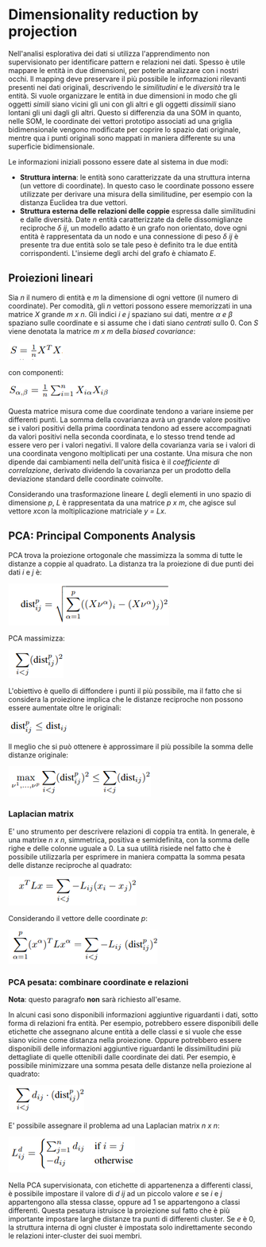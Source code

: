 # Dimensionality reduction by projection
Nell'analisi esplorativa dei dati si utilizza l'apprendimento non supervisionato per identificare pattern e relazioni nei dati. Spesso è utile mappare le entità in due dimensioni, per poterle analizzare con i nostri occhi. Il mapping deve preservare il più possibile le informazioni rilevanti presenti nei dati originali, descrivendo le *similitudini* e le *diversità* tra le entità. Si vuole organizzare le entità in due dimensioni in modo che gli oggetti *simili* siano vicini gli uni con gli altri e gli oggetti *dissimili* siano lontani gli uni dagli gli altri. Questo si differenzia da una SOM in quanto, nelle SOM, le coordinate dei vettori prototipo associati ad una griglia bidimensionale vengono modificate per coprire lo spazio dati originale, mentre qua i punti originali sono mappati in maniera differente su una superficie bidimensionale.

Le informazioni iniziali possono essere date al sistema in due modi:
- **Struttura interna**: le entità sono caratterizzate da una struttura interna (un vettore di coordinate). In questo caso le coordinate possono essere utilizzate per derivare una misura della similitudine, per esempio con la distanza Euclidea tra due vettori.
- **Struttura esterna delle relazioni delle coppie** espressa dalle similitudini e dalle diversità. Date *n* entità caratterizzate da delle dissomiglianze reciproche *δ ij*, un modello adatto è un grafo non orientato, dove ogni entità è rappresentata da un nodo e una connessione di peso *δ ij* è presente tra due entità solo se tale peso è definito tra le due entità corrispondenti. L'insieme degli archi del grafo è chiamato *E*.

## Proiezioni lineari
Sia *n* il numero di entità e *m* la dimensione di ogni vettore (il numero di coordinate). Per comodità, gli *n* vettori possono essere memorizzati in una matrice *X* grande *m x n*. Gli indici *i e j* spaziano sui dati, mentre *α e β* spaziano sulle coordinate e si assume che i dati siano *centrati* sullo 0. Con *S* viene denotata la matrice *m x m* della *biased covariance*:

![](img/biased-covariance.png)

con componenti:

![](img/componenti.png)

Questa matrice misura come due coordinate tendono a variare insieme per differenti punti. La somma della covarianza avrà un grande valore positivo se i valori positivi della prima coordinata tendono ad essere accompagnati da valori positivi nella seconda coordinata, e lo stesso trend tende ad essere vero per i valori negativi. Il valore della covarianza varia se i valori di una coordinata vengono moltiplicati per una costante. Una misura che non dipende dai cambiamenti nella dell'unità fisica è il *coefficiente di correlazione*, derivato dividendo la covarianza per un prodotto della deviazione standard delle coordinate coinvolte.

Considerando una trasformazione lineare *L* degli elementi in uno spazio di dimensione *p*, *L* è rappresentata da una matrice *p x m*, che agisce sul vettore *x*con la moltiplicazione matriciale *y = Lx*.

## PCA: Principal Components Analysis
PCA trova la proiezione ortogonale che massimizza la somma di tutte le distanze a coppie al quadrato. La distanza tra la proiezione di due punti dei dati *i* e *j* è:

![](img/distanza.png)

PCA massimizza:

![](img/massimizza.png)

L'obiettivo è quello di diffondere i punti il più possibile, ma il fatto che si considera la proiezione implica che le distanze reciproche non possono essere aumentate oltre le originali:

![](img/distanze.png)

Il meglio che si può ottenere è approssimare il più possibile la somma delle distanze originale:

![](img/somma-distanze-originale.png)

### Laplacian matrix
E' uno strumento per descrivere relazioni di coppia tra entità. In generale, è una matrixe *n x n*, simmetrica, positiva e semidefinita, con la somma delle righe e delle colonne uguale a 0. La sua utilità risiede nel fatto che è possibile utilizzarla per esprimere in maniera compatta la somma pesata delle distanze reciproche al quadrato:

![](img/laplacian.png)

Considerando il vettore delle coordinate *p*:

![](img/laplacian-p.png)

### PCA pesata: combinare coordinate e relazioni
**Nota**: questo paragrafo **non** sarà richiesto all'esame.

In alcuni casi sono disponibili informazioni aggiuntive riguardanti i dati, sotto forma di relazioni fra entità. Per esempio, potrebbero essere disponibili delle etichette che assegnano alcune entità a delle classi e si vuole che esse siano vicine come distanza nella proiezione. Oppure potrebbero essere disponibili delle informazioni aggiuntive riguardanti le dissimilitudini più dettagliate di quelle ottenibili dalle coordinate dei dati. Per esempio, è possibile minimizzare una somma pesata delle distanze nella proiezione al quadrato:

![](img/minimizzare.png)

E' possibile assegnare il problema ad una Laplacian matrix *n x n*:

![](img/laplacian-matrix.png)

Nella PCA supervisionata, con etichette di appartenenza a differenti classi, è possibile impostare il valore di *d ij* ad un piccolo valore *e* se *i* e *j* appartengono alla stessa classe, oppure ad 1 se appartengono a classi differenti. Questa pesatura istruisce la proiezione sul fatto che è più importante impostare larghe distanze tra punti di differenti cluster. Se *e* è 0, la struttura interna di ogni cluster è impostata solo indirettamente secondo le relazioni inter-cluster dei suoi membri.
